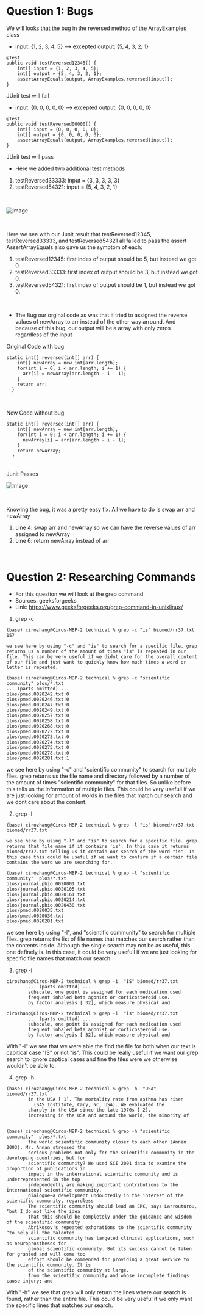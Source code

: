 # Question 1: Bugs

We will looks that the bug in the reversed method of the ArrayExamples class

* input: {1, 2, 3, 4, 5} --> excepted output: {5, 4, 3, 2, 1}
```
@Test
public void testReversed12345() {
    int[] input = {1, 2, 3, 4, 5};
    int[] output = {5, 4, 3, 2, 1};
    assertArrayEquals(output, ArrayExamples.reversed(input));
}
```
JUnit test will fail

* input: {0, 0, 0, 0, 0} --> excepted output: {0, 0, 0, 0, 0}
```
@Test
public void testReversed00000() {
    int[] input = {0, 0, 0, 0, 0};
    int[] output = {0, 0, 0, 0, 0};
    assertArrayEquals(output, ArrayExamples.reversed(input));
}
```
JUnit test will pass

* Here we added two additional test methods
1. testReversed33333: input = {3, 3, 3, 3, 3}
2. testReversed54321: input = {5, 4, 3, 2, 1}
<br>

![Image](Junit_Error.png)

<br>

Here we see with our Junit result that testReversed12345, testReversed33333, and testReversed54321 all failed to pass the assert
AssertArrayEquals also gave us the symptom of each: 
1. testReversed12345: first index of output should be 5, but instead we got 0.
2. testReversed33333: first index of output should be 3, but instead we got 0.
3. testReversed54321: first index of output should be 1, but instead we got 0.
<br>

* The Bug our orginal code as was that it tried to assigned the reverse values of newArray to arr instead of the other way arround. And because of this bug, our output will be a array with only zeros regardless of the input
  
  
Original Code with bug
```
static int[] reversed(int[] arr) {
    int[] newArray = new int[arr.length];
    for(int i = 0; i < arr.length; i += 1) {
      arr[i] = newArray[arr.length - i - 1];
    }
    return arr;
  }
```

<br>

New Code without bug
```
static int[] reversed(int[] arr) {
    int[] newArray = new int[arr.length];
    for(int i = 0; i < arr.length; i += 1) {
      newArray[i] = arr[arr.length - i - 1];
    }
    return newArray;
  }
```
<br>
Junit Passes

![Image](Junit_Pass.png)

<br>

Knowing the bug, it was a pretty easy fix. All we have to do is swap arr and newArray
1. Line 4: swap arr and newArray so we can have the reverse values of arr assigned to newArray
2. Line 6: return newArray instead of arr

<br>

# Question 2: Researching Commands

* For this question we will look at the grep command. 
* Sources: geeksforgeeks
* Link: https://www.geeksforgeeks.org/grep-command-in-unixlinux/

1. grep -c

```
(base) cirozhang@Ciros-MBP-2 technical % grep -c "is" biomed/rr37.txt
157

we see here by using "-c" and "is" to search for a specific file. grep returns us a number of the amount of times "is" is repeated in our file. This can be very useful if we didnt care for the overall content of our file and just want to quickly know how much times a word or letter is repeated. 

(base) cirozhang@Ciros-MBP-2 technical % grep -c "scientific community" plos/*.txt
... (parts omitted) ...
plos/pmed.0020242.txt:0
plos/pmed.0020246.txt:0
plos/pmed.0020247.txt:0
plos/pmed.0020249.txt:0
plos/pmed.0020257.txt:0
plos/pmed.0020258.txt:0
plos/pmed.0020268.txt:0
plos/pmed.0020272.txt:0
plos/pmed.0020273.txt:0
plos/pmed.0020274.txt:0
plos/pmed.0020275.txt:0
plos/pmed.0020278.txt:0
plos/pmed.0020281.txt:1
```

we see here by using "-c" and "scientific community" to search for multiple files. grep returns us the file name and directory followed by a number of the amount of times "scientific community" for that files. So unlike before this tells us the information of multiple files. This could be very usefull if we are just looking for amount of words in the files that match our search and we dont care about the content. 

2. grep -l

```
(base) cirozhang@Ciros-MBP-2 technical % grep -l "is" biomed/rr37.txt              
biomed/rr37.txt

we see here by using "-l" and "is" to search for a specific file. grep returns that file name if it contains 'is'. In this case it returns biomed/rr37.txt telling us it contain our search of the word "is". In this case this could be useful if we want to confirm if a certain file contains the word we are searching for. 

(base) cirozhang@Ciros-MBP-2 technical % grep -l "scientific community"  plos/*.txt
plos/journal.pbio.0020001.txt
plos/journal.pbio.0020105.txt
plos/journal.pbio.0020161.txt
plos/journal.pbio.0020214.txt
plos/journal.pbio.0020430.txt
plos/pmed.0020035.txt
plos/pmed.0020036.txt
plos/pmed.0020281.txt
```

we see here by using "-l", and "scientific community" to search for multiple files. grep returns the list of file names that matches our search rather than the contents inside. 
Although the single search may not be as useful, this one definely is. In this case, it could be very usefull if we are just looking for specific file names that match our search. 


3. grep -i

```
cirozhang@Ciros-MBP-2 technical % grep -i  "IS" biomed/rr37.txt
        ... (parts omitted) ...
        subscale, one point is assigned for each medication used
        frequent inhaled beta agonist or corticosteroid use.
        by factor analysis [ 32], which measure physical and

cirozhang@Ciros-MBP-2 technical % grep -i  "is" biomed/rr37.txt
        ... (parts omitted) ...
        subscale, one point is assigned for each medication used
        frequent inhaled beta agonist or corticosteroid use.
        by factor analysis [ 32], which measure physical and
```

With "-i" we see that we were able the find the file for both when our text is capitical case "IS" or not "is". This could be really useful if we want our grep search to ignore captical cases and fine the files were we otherwise wouldn't be able to. 

4. grep -h

```
(base) cirozhang@Ciros-MBP-2 technical % grep -h  "USA" biomed/rr37.txt
        in the USA [ 1]. The mortality rate from asthma has risen
          (SAS Institute, Cary, NC, USA). We evaluated the
        sharply in the USA since the late 1970s [ 2].
        increasing in the USA and around the world, the minority of


(base) cirozhang@Ciros-MBP-2 technical % grep -h "scientific community"  plos/*.txt 
        the world scientific community closer to each other (Annan 2003). Mr. Annan stressed the
        serious problems not only for the scientific community in the developing countries, but for
        scientific community? We used SCI 2001 data to examine the proportion of publications in
        impact in the international scientific community and is underrepresented in the top
        independently are making important contributions to the international scientific community,
        dialogue—a development undoubtedly in the interest of the scientific community, regardless
        The scientific community should lead an ERC, says Larrouturou, ‘but I do not like the idea
        that this should be completely under the guidance and wisdom of the scientific community
        Abrikosov's repeated exhorations to the scientific community “to help all the talented
        scientific community has targeted clinical applications, such as neuroprostheses for
        global scientific community. But its success cannot be taken for granted and will come too
        effort should be commended for providing a great service to the scientific community. It is
        of the scientific community at large.
        from the scientific community and whose incomplete findings cause injury; and
```

With "-h" we see that grep will only return the lines where our search is found, rather than the entire file. This could be very useful if we only want the specific lines that matches our search. 


    
